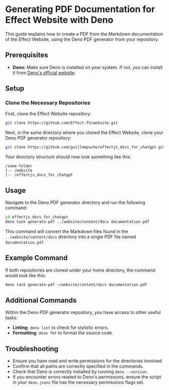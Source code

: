 # Generating PDF Documentation for Effect Website with Deno

This guide explains how to create a PDF from the Markdown documentation of the Effect Website, using the Deno PDF generator from your repository.

## Prerequisites

- **Deno:** Make sure Deno is installed on your system. If not, you can install it from [Deno's official website](https://deno.land/).

## Setup

### Clone the Necessary Repositories

First, clone the Effect Website repository:

```bash
git clone https://github.com/Effect-TS/website.git
```

Next, in the same directory where you cloned the Effect Website, clone your Deno PDF generator repository:

```bash
git clone https://github.com/guillempuche/effectjs_docs_for_chatgpt.git
```

Your directory structure should now look something like this:

```
/some-folder
|-- /website
|-- /effectjs_docs_for_chatgpt
```

## Usage

Navigate to the Deno PDF generator directory and run the following command:

```bash
cd effectjs_docs_for_chatgpt
deno task generate-pdf ../website/content/docs documentation.pdf
```

This command will convert the Markdown files found in the `../website/content/docs` directory into a single PDF file named `documentation.pdf`.

## Example Command

If both repositories are cloned under your home directory, the command would look like this:

```bash
deno task generate-pdf ~/website/content/docs documentation.pdf
```

## Additional Commands

Within the Deno PDF generator repository, you have access to other useful tasks:

- **Linting**: `deno lint` to check for stylistic errors.
- **Formatting**: `deno fmt` to format the source code.

## Troubleshooting

- Ensure you have read and write permissions for the directories involved.
- Confirm that all paths are correctly specified in the commands.
- Check that Deno is correctly installed by running `deno --version`.
- If you encounter errors related to Deno's permissions, ensure the script in your `deno.jsonc` file has the necessary permissions flags set.
